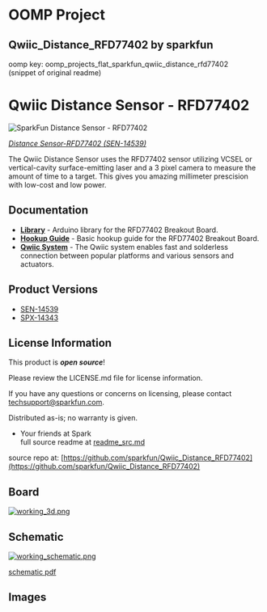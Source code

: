 # OOMP Project  
## Qwiic_Distance_RFD77402  by sparkfun  
  
oomp key: oomp_projects_flat_sparkfun_qwiic_distance_rfd77402  
(snippet of original readme)  
  
Qwiic Distance Sensor - RFD77402  
========================================  
  
![SparkFun Distance Sensor - RFD77402](https://cdn.sparkfun.com/r/500-500/assets/parts/1/2/6/5/9/14539-SparkFun_Distance_Sensor_Breakout_-_RFD77402__Qwiic_-01.jpg)  
  
[*Distance Sensor-RFD77402 (SEN-14539)*](https://www.sparkfun.com/products/14539)  
  
The Qwiic Distance Sensor uses the RFD77402 sensor utilizing VCSEL or vertical-cavity surface-emitting laser and a 3 pixel camera to measure the amount of time to a target. This gives you amazing millimeter prescision with low-cost and low power.  
  
Documentation  
--------------  
* **[Library](https://github.com/sparkfun/SparkFun_RFD77402_Arduino_Library)** - Arduino library for the RFD77402 Breakout Board.  
* **[Hookup Guide](https://learn.sparkfun.com/tutorials/qwiic-distance-sensor-rfd77402-hookup-guide)** - Basic hookup guide for the RFD77402 Breakout Board.  
* **[Qwiic System](http://www.sparkfun.com/qwiic)** - The Qwiic system enables fast and solderless connection between popular platforms and various sensors and actuators.  
  
Product Versions  
----------------  
* [SEN-14539](https://www.sparkfun.com/products/14539)  
* [SPX-14343](https://www.sparkfun.com/products/14343)  
  
License Information  
-------------------  
  
This product is _**open source**_!  
  
Please review the LICENSE.md file for license information.  
  
If you have any questions or concerns on licensing, please contact techsupport@sparkfun.com.  
  
Distributed as-is; no warranty is given.  
  
- Your friends at Spark  
  full source readme at [readme_src.md](readme_src.md)  
  
source repo at: [https://github.com/sparkfun/Qwiic_Distance_RFD77402](https://github.com/sparkfun/Qwiic_Distance_RFD77402)  
## Board  
  
[![working_3d.png](working_3d_600.png)](working_3d.png)  
## Schematic  
  
[![working_schematic.png](working_schematic_600.png)](working_schematic.png)  
  
[schematic pdf](working_schematic.pdf)  
## Images  
